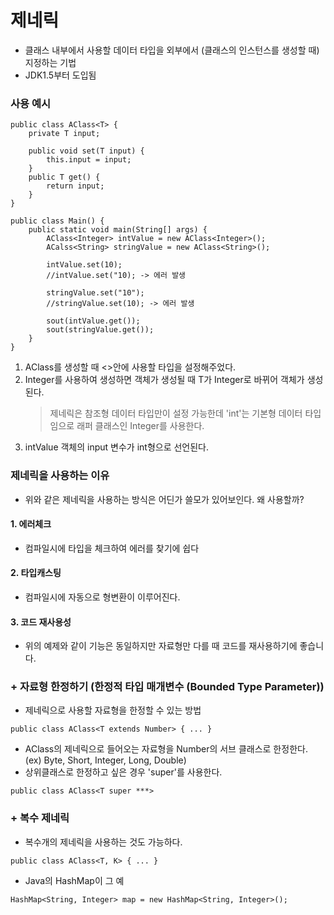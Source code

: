 # 제네릭
- 클래스 내부에서 사용할 데이터 타입을 외부에서
(클래스의 인스턴스를 생성할 때) 지정하는 기법
- JDK1.5부터 도입됨

### 사용 예시
```
public class AClass<T> {
    private T input;

    public void set(T input) {
        this.input = input;
    }
    public T get() {
        return input;
    }
}

public class Main() {
    public static void main(String[] args) {
        AClass<Integer> intValue = new AClass<Integer>();
        ACalss<String> stringValue = new AClass<String>();

        intValue.set(10);
        //intValue.set("10); -> 에러 발생

        stringValue.set("10");
        //stringValue.set(10); -> 에러 발생

        sout(intValue.get());
        sout(stringValue.get());
    }
}
```
1. AClass를 생성할 때 <>안에 사용할 타입을 설정해주었다.
2. Integer를 사용하여 생성하면 객체가 생성될 때 T가 Integer로 바뀌어 객체가 생성된다.
    > 제네릭은 참조형 데이터 타입만이 설정 가능한데 'int'는 기본형 데이터 타입임으로 래퍼 클래스인 Integer를 사용한다.
3. intValue 객체의 input 변수가 int형으로 선언된다.

### 제네릭을 사용하는 이유
- 위와 같은 제네릭을 사용하는 방식은 어딘가 쓸모가 있어보인다. 왜 사용할까?
#### 1. 에러체크
- 컴파일시에 타입을 체크하여 에러를 찾기에 쉽다
#### 2. 타입캐스팅
- 컴파일시에 자동으로 형변환이 이루어진다.
#### 3. 코드 재사용성
- 위의 예제와 같이 기능은 동일하지만 자료형만 다를 때 코드를 재사용하기에 좋습니다.

### + 자료형 한정하기 (한정적 타입 매개변수 (Bounded Type Parameter))
- 제네릭으로 사용할 자료형을 한정할 수 있는 방법
```
public class AClass<T extends Number> { ... }
```
- AClass의 제네릭으로 들어오는 자료형을 Number의 서브 클래스로 한정한다.  
(ex) Byte, Short, Integer, Long, Double)
- 상위클래스로 한정하고 싶은 경우 'super'를 사용한다.
```
public class AClass<T super ***>
```

### + 복수 제네릭
- 복수개의 제네릭을 사용하는 것도 가능하다.
```
public class AClass<T, K> { ... }
```
- Java의 HashMap이 그 예
```
HashMap<String, Integer> map = new HashMap<String, Integer>();
```